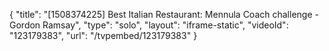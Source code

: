 {
    "title": "[1508374225] Best Italian Restaurant: Mennula Coach challenge - Gordon Ramsay",
    "type": "solo",
    "layout": "iframe-static",
    "videoId": "123179383",
    "url": "\/tvpembed\/123179383"
}